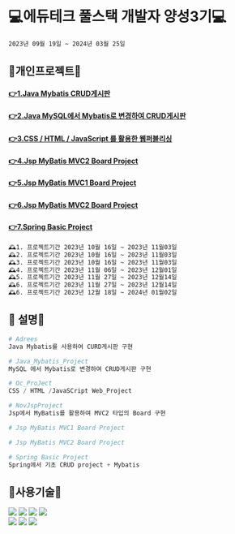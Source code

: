 #  💻에듀테크 풀스택 개발자 양성3기💻
```bash
2023년 09월 19일 ~ 2024년 03월 25일
```

## 🔨개인프로젝트🔨
#### [👉1.Java Mybatis CRUD게시판](Addrees/README.md)
#### [👉2.Java MySQL에서 Mybatis로 변경하여 CRUD게시판](Java_Mybatis_Project/README.md)
#### [👉3.CSS / HTML / JavaScript 를 활용한 웹퍼블리싱](Oc_ProJect/README.md)
#### [👉4.Jsp MyBatis MVC2 Board Project](NovJspProject/README.md)
#### [👉5.Jsp MyBatis MVC1 Board Project](NovJspProject/README.md)
#### [👉6.Jsp MyBatis MVC2 Board Project](NovJspProject/README.md)
#### [👉7.Spring Basic Project](https://github.com/wwnoov/ww_project/blob/dd5826b939788ad52f3b9868cc24be7d03cd24aa/spring_boardtest/README.md)

```bash
🕰️1. 프로젝트기간 2023년 10월 16일 ~ 2023년 11월03일
🕰️2. 프로젝트기간 2023년 10월 16일 ~ 2023년 11월03일
🕰️3. 프로젝트기간 2023년 10월 16일 ~ 2023년 11월03일
🕰️4. 프로젝트기간 2023년 11월 06일 ~ 2023년 12월01일
🕰️5. 프로젝트기간 2023년 11월 27일 ~ 2023년 12월14일
🕰️6. 프로젝트기간 2023년 11월 27일 ~ 2023년 12월14일
🕰️6. 프로젝트기간 2023년 12월 18일 ~ 2024년 01월02일
```

## 👋 설명👋

```python
# Adrees
Java Mybatis를 사용하여 CURD게시판 구현

# Java_Mybatis_Project
MySQL 에서 Mybatis로 변경하여 CRUD게시판 구현

# Oc_ProJect
CSS / HTML /JavaSCript Web_Project

# NovJspProject
Jsp에서 MyBatis를 활용하여 MVC2 타입의 Board 구현

# Jsp MyBatis MVC1 Board Project

# Jsp MyBatis MVC2 Board Project

# Spring Basic Project
Spring에서 기초 CRUD project + Mybatis

```
## :page_with_curl:사용기술:page_with_curl:

<div align="left">
	<img src="https://img.shields.io/badge/Java-007396?style=flat&logo=Conda-Forge&logoColor=white" />
	<img src="https://img.shields.io/badge/HTML5-E34F26?style=flat&logo=HTML5&logoColor=white" />
	<img src="https://img.shields.io/badge/CSS3-1572B6?style=flat&logo=CSS3&logoColor=white" />
	<img src="https://img.shields.io/badge/JavaScript-F7DF1E?style=flat&logo=JavaScript&logoColor=white" />
	<br>	
	<img src="https://img.shields.io/badge/MySQL-4479A1?style=flat&logo=MySQL&logoColor=white" />
	<img src="https://img.shields.io/badge/MariaDB-003545?style=flat&logo=MariaDB&logoColor=white" />
	<img src="https://img.shields.io/badge/Mybatis-000000?style=flat&logo=Fluentd&logoColor=white" />
</div>


